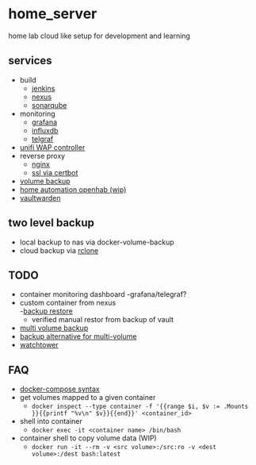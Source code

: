 # home_server
home lab cloud like setup for development and learning 

## services
- build
    - [jenkins](https://www.jenkins.io/)
    - [nexus](https://www.sonatype.com/products/nexus-repository)
    - [sonarqube](https://www.sonarqube.org/)
- monitoring
    - [grafana](https://grafana.com/)
    - [influxdb](https://www.influxdata.com/)
    - [telgraf](https://www.influxdata.com/time-series-platform/telegraf/)
- [unifi WAP controller](https://community.ui.com/releases/UniFi-Network-Application-8-6-9/e4bd3f71-a2c4-4c98-b12a-a8b0b1c2178e)
- reverse proxy
    - [nginx](https://nginx.org/en/)
    - [ssl via certbot](https://certbot-dns-cloudflare.readthedocs.io/en/stable/)
- [volume backup](https://github.com/offen/docker-volume-backup/)
- [home automation openhab (wip)](https://www.openhab.org/)
- [vaultwarden](https://github.com/dani-garcia/vaultwarden)

## two level backup
- local backup to nas via docker-volume-backup
- cloud backup via [rclone](https://rclone.org/)

## TODO
- container monitoring dashboard
    -grafana/telegraf?
- custom container from nexus    
-[backup restore](https://offen.github.io/docker-volume-backup/how-tos/restore-volumes-from-backup.html)
    - verified manual restor from backup of vault
- [multi volume backup](https://offen.github.io/docker-volume-backup/recipes/#running-multiple-instances-in-the-same-setup)
- [backup alternative for multi-volume](https://github.com/blacklabelops/volumerize)
- [watchtower](https://containrrr.dev/watchtower/introduction/)

## FAQ 
- [docker-compose syntax](https://docs.docker.com/compose/compose-file/#compose-file-structure-and-examples)
- get volumes mapped to a given container
    - ```docker inspect --type container -f '{{range $i, $v := .Mounts }}{{printf "%v\n" $v}}{{end}}' <container_id>```
- shell into container
    - ```docker exec -it <container name> /bin/bash```
- container shell to copy volume data (WIP)
    - ```docker run -it --rm -v <src volume>:/src:ro -v <dest volume>:/dest bash:latest```    
